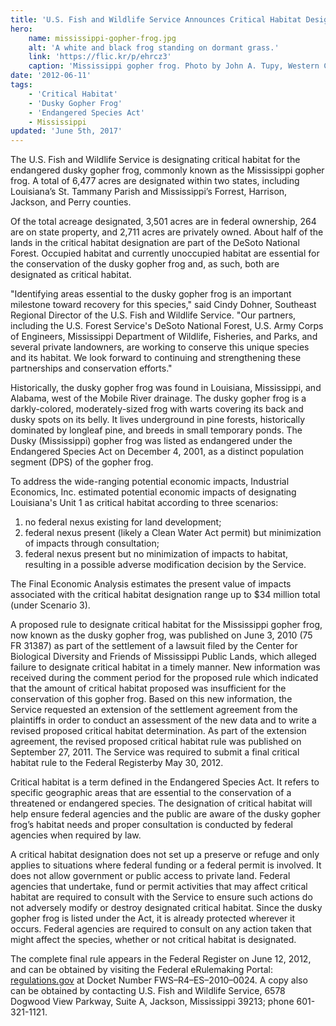 ```yaml
---
title: 'U.S. Fish and Wildlife Service Announces Critical Habitat Designation for Dusky Gopher Frog'
hero:
    name: mississippi-gopher-frog.jpg
    alt: 'A white and black frog standing on dormant grass.'
    link: 'https://flic.kr/p/ehrcz3'
    caption: 'Mississippi gopher frog. Photo by John A. Tupy, Western Carolina University.'
date: '2012-06-11'
tags:
    - 'Critical Habitat'
    - 'Dusky Gopher Frog'
    - 'Endangered Species Act'
    - Mississippi
updated: 'June 5th, 2017'
---
```


The U.S. Fish and Wildlife Service is designating critical habitat for the endangered dusky gopher frog, commonly known as the Mississippi gopher frog.  A total of 6,477 acres are designated within two states, including Louisiana’s St. Tammany Parish and Mississippi’s Forrest, Harrison, Jackson, and Perry counties.

Of the total acreage designated, 3,501 acres are in federal ownership, 264 are on state property, and 2,711 acres are privately owned.  About half of the lands in the critical habitat designation are part of the DeSoto National Forest.  Occupied habitat and currently unoccupied habitat are essential for the conservation of the dusky gopher frog and, as such, both are designated as critical habitat.

"Identifying areas essential to the dusky gopher frog is an important milestone toward recovery for this species," said Cindy Dohner, Southeast Regional Director of the U.S. Fish and Wildlife Service. "Our partners, including the U.S. Forest Service's DeSoto National Forest, U.S. Army Corps of Engineers, Mississippi Department of Wildlife, Fisheries, and Parks, and several private landowners, are working to conserve this unique species and its habitat.  We look forward to continuing and strengthening these partnerships and conservation efforts."

Historically, the dusky gopher frog was found in Louisiana, Mississippi, and Alabama, west of the Mobile River drainage.  The dusky gopher frog is a darkly-colored, moderately-sized frog with warts covering its back and dusky spots on its belly.  It lives underground in pine forests, historically dominated by longleaf pine, and breeds in small temporary ponds.  The Dusky (Mississippi) gopher frog was listed as endangered under the Endangered Species Act on December 4, 2001, as a distinct population segment (DPS) of the gopher frog.

To address the wide-ranging potential economic impacts, Industrial Economics, Inc. estimated potential economic impacts of designating Louisiana's Unit 1 as critical habitat according to three scenarios:

  1. no federal nexus existing for land development;
  2. federal nexus present (likely a Clean Water Act permit) but minimization of impacts through consultation;
  3. federal nexus present but no minimization of impacts to habitat, resulting in a possible adverse modification decision by the Service.

The Final Economic Analysis estimates the present value of impacts associated with the critical habitat designation range up to $34 million total (under Scenario 3).

A proposed rule to designate critical habitat for the Mississippi gopher frog,  now known as the dusky gopher frog, was published on June 3, 2010 (75 FR 31387) as part of the settlement of a lawsuit filed by the Center for Biological Diversity and Friends of Mississippi Public Lands, which alleged failure to designate critical habitat in a timely manner. New information was received during the comment period for the proposed rule which indicated that the amount of critical habitat proposed was insufficient for the conservation of this gopher frog.  Based on this new information, the Service requested an extension of the settlement agreement from the plaintiffs in order to conduct an assessment of the new data and to write a revised proposed critical habitat determination.  As part of the extension agreement, the revised proposed critical habitat rule was published on September 27, 2011.  The Service was required to submit a final critical habitat rule to the Federal Registerby May 30, 2012.

Critical habitat is a term defined in the Endangered Species Act.  It refers to specific geographic areas that are essential to the conservation of a threatened or endangered species.  The designation of critical habitat will help ensure federal agencies and the public are aware of the dusky gopher frog’s habitat needs and proper consultation is conducted by federal agencies when required by law.

A critical habitat designation does not set up a preserve or refuge and only applies to situations where federal funding or a federal permit is involved.  It does not allow government or public access to private land.  Federal agencies that undertake, fund or permit activities that may affect critical habitat are required to consult with the Service to ensure such actions do not adversely modify or destroy designated critical habitat. Since the dusky gopher frog is listed under the Act, it is already protected wherever it occurs.  Federal agencies are required to consult on any action taken that might affect the species, whether or not critical habitat is designated.

The complete final rule appears in the Federal Register on June 12, 2012, and can be obtained by visiting the Federal eRulemaking Portal: [regulations.gov](https://www.regulations.gov) at Docket Number FWS–R4–ES–2010–0024.  A copy also can be obtained by contacting U.S. Fish and Wildlife Service, 6578 Dogwood View Parkway, Suite A, Jackson, Mississippi 39213; phone 601-321-1121.
